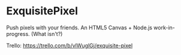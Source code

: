 ExquisitePixel
==============
Push pixels with your friends. An HTML5 Canvas + Node.js work-in-progress. (What isn't?)

Trello: https://trello.com/b/vlWuglGj/exquisite-pixel
